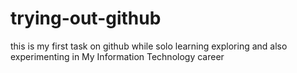 # trying-out-github
this is my first task on github while solo learning exploring  and also experimenting in My Information Technology career
